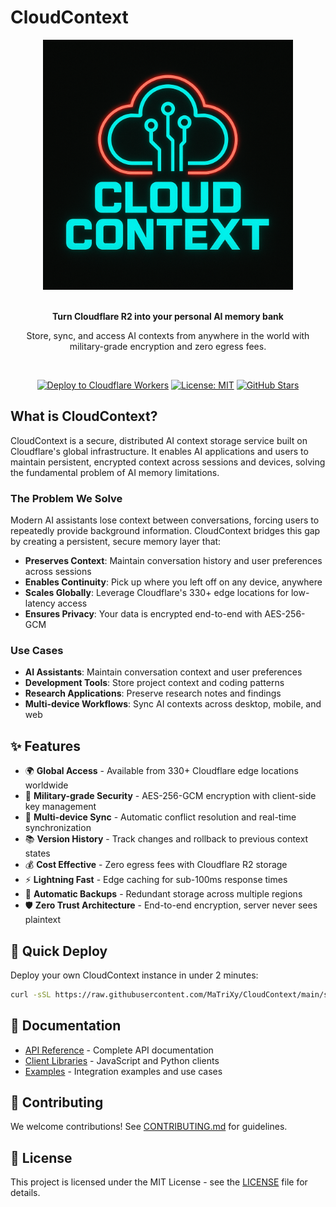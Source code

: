 # CloudContext

<div align="center">
  <img src="docs/images/CloudContext.png" alt="CloudContext Logo" width="400"/>
  <br><br>
  
  **Turn Cloudflare R2 into your personal AI memory bank**
  
  Store, sync, and access AI contexts from anywhere in the world with military-grade encryption and zero egress fees.
  
  <br>
  
  [![Deploy to Cloudflare Workers](https://img.shields.io/badge/Deploy%20to-Cloudflare%20Workers-F38020?logo=cloudflare)](https://workers.cloudflare.com/)
  [![License: MIT](https://img.shields.io/badge/License-MIT-yellow.svg)](https://opensource.org/licenses/MIT)
  [![GitHub Stars](https://img.shields.io/github/stars/MaTriXy/CloudContext?style=social)](https://github.com/MaTriXy/CloudContext)
</div>

## What is CloudContext?

CloudContext is a secure, distributed AI context storage service built on Cloudflare's global infrastructure. It enables AI applications and users to maintain persistent, encrypted context across sessions and devices, solving the fundamental problem of AI memory limitations.

### The Problem We Solve

Modern AI assistants lose context between conversations, forcing users to repeatedly provide background information. CloudContext bridges this gap by creating a persistent, secure memory layer that:

- **Preserves Context**: Maintain conversation history and user preferences across sessions
- **Enables Continuity**: Pick up where you left off on any device, anywhere
- **Scales Globally**: Leverage Cloudflare's 330+ edge locations for low-latency access
- **Ensures Privacy**: Your data is encrypted end-to-end with AES-256-GCM

### Use Cases

- **AI Assistants**: Maintain conversation context and user preferences
- **Development Tools**: Store project context and coding patterns
- **Research Applications**: Preserve research notes and findings
- **Multi-device Workflows**: Sync AI contexts across desktop, mobile, and web

## ✨ Features

- 🌍 **Global Access** - Available from 330+ Cloudflare edge locations worldwide
- 🔐 **Military-grade Security** - AES-256-GCM encryption with client-side key management
- 📱 **Multi-device Sync** - Automatic conflict resolution and real-time synchronization
- 📚 **Version History** - Track changes and rollback to previous context states
- 💰 **Cost Effective** - Zero egress fees with Cloudflare R2 storage
- ⚡ **Lightning Fast** - Edge caching for sub-100ms response times
- 🔄 **Automatic Backups** - Redundant storage across multiple regions
- 🛡️ **Zero Trust Architecture** - End-to-end encryption, server never sees plaintext

## 🚀 Quick Deploy

Deploy your own CloudContext instance in under 2 minutes:

```bash
curl -sSL https://raw.githubusercontent.com/MaTriXy/CloudContext/main/setup.sh | bash
```

## 📖 Documentation

- [API Reference](docs/API.md) - Complete API documentation
- [Client Libraries](clients/) - JavaScript and Python clients
- [Examples](examples/) - Integration examples and use cases

## 🤝 Contributing

We welcome contributions! See [CONTRIBUTING.md](CONTRIBUTING.md) for guidelines.

## 📄 License

This project is licensed under the MIT License - see the [LICENSE](LICENSE) file for details.
